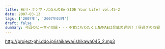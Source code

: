 ```yaml
---
title: 石川・ホンマ・ぶるんのBe-SIDE Your Life! vol.45-2
date: 2007-03-13
tags: ['2007年', '2007年03月']
draft: false
summary: 今回のビーサイ収録・・・不覚にもわたくしNAMAEは脅威の遅刻！！昼過ぎの収録になぜ人は遅刻するのか・・・ありえない社会生活にその理由はあるのか？今回のワケ理由は「パワプロ」！！普段、ゲームをやらない身にふりかかるストレスと負荷はすさまじいものがあり、極度の眼精・肩疲労で・・・と言い訳はいくらでもできる！帰りにマツキヨで目薬買いました。充血してましてね・・・なんだかなぁ。NAMAE
---
```


http://project-phi.ddo.jp/ishikawa/ishikawa045_2.mp3
